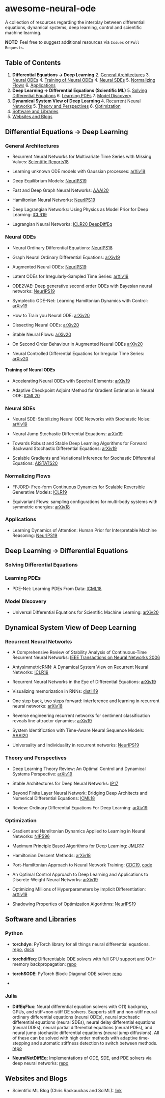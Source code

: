 # awesome-neural-ode
A collection of resources regarding the interplay between differential equations, dynamical systems, deep learning, control and scientific machine learning.

**NOTE:** Feel free to suggest additional resources via `Issues` or `Pull Requests`.

## Table of Contents
1. **Differential Equations -> Deep Learning**
	2. [General Architectures](#general-architectures)
	3. [Neural ODEs](#neural-odes)
		4. [Training of Neural ODEs](#training-of-neural-odes)
	4. [Neural SDEs](#neural-sdes)
	5. [Normalizing Flows](#normalizing-flows)
	6. [Applications](#applications)
2. **Deep Learning -> Differential Equations (Scientific ML)**
	5. [Solving Differential Equations](#solving-differential-equations)
	6. [Learning PDEs](#learning-pdes)
	7. [Model Discovery](#model-discovery)
3. **Dynamical System View of Deep Learning**
	4. [Recurrent Neural Networks](#recurrent-neural-networks)
	5. [Theory and Perspectives](#theory-and-perspectives)
	6. [Optimization](#optimization)
4. [Software and Libraries](#software-and-libraries)
5. [Websites and Blogs](#websites-and-blogs)

## Differential Equations -> Deep Learning

### General Architectures

* Recurrent Neural Networks for Multivariate Time Series with Missing Values: [Scientific Reports18](https://arxiv.org/abs/1606.01865)

* Learning unknown ODE models with Gaussian processes: [arXiv18](https://arxiv.org/abs/1803.04303)

* Deep Equilibrium Models: [NeurIPS19](https://arxiv.org/abs/1909.01377)

* Fast and Deep Graph Neural Networks: [AAAI20](https://arxiv.org/pdf/1911.08941.pdf)

* Hamiltonian Neural Networks: [NeurIPS19](https://arxiv.org/abs/1906.01563)

* Deep Lagrangian Networks: Using Physics as Model Prior for Deep Learning: [ICLR19](https://arxiv.org/abs/1907.04490)

* Lagrangian Neural Networks: [ICLR20 DeepDiffEq](https://arxiv.org/abs/2003.04630)

### Neural ODEs

* Neural Ordinary Differential Equations: [NeurIPS18](https://arxiv.org/pdf/1806.07366.pdf)

* Graph Neural Ordinary Differential Equations: [arXiv19](https://arxiv.org/abs/1911.07532)

* Augmented Neural ODEs: [NeurIPS19](https://arxiv.org/abs/1904.01681)

* Latent ODEs for Irregularly-Sampled Time Series: [arXiv19](https://arxiv.org/abs/1907.03907)

* ODE2VAE: Deep generative second order ODEs with Bayesian neural networks: [NeurIPS19](https://arxiv.org/pdf/1905.10994.pdf)

* Symplectic ODE-Net: Learning Hamiltonian Dynamics with Control: [arXiv19](https://arxiv.org/abs/1909.12077)

* How to Train you Neural ODE: [arXiv20](https://arxiv.org/abs/2002.02798)

* Dissecting Neural ODEs: [arXiv20](https://arxiv.org/abs/2002.08071)

* Stable Neural Flows: [arXiv20](https://arxiv.org/abs/2003.08063)

* On Second Order Behaviour in Augmented Neural ODEs [arXiv20](https://arxiv.org/abs/2006.07220)

* Neural Controlled Differential Equations for Irregular Time Series: [arXiv20](https://arxiv.org/abs/2005.08926)

#### Training of Neural ODEs

* Accelerating Neural ODEs with Spectral Elements: [arXiv19](https://arxiv.org/abs/1906.07038)

* Adaptive Checkpoint Adjoint Method for Gradient Estimation in Neural ODE: [ICML20](https://arxiv.org/abs/2006.02493)

### Neural SDEs

* Neural SDE: Stabilizing Neural ODE Networks with Stochastic Noise: [arXiv19](https://arxiv.org/abs/1906.02355)

* Neural Jump Stochastic Differential Equations: [arXiv19](https://arxiv.org/abs/1905.10403)

* Towards Robust and Stable Deep Learning Algorithms for Forward Backward Stochastic Differential Equations: [arXiv19](https://arxiv.org/abs/1910.11623)

* Scalable Gradients and Variational Inference for Stochastic Differential Equations: [AISTATS20](https://arxiv.org/abs/2001.01328)

### Normalizing Flows

* FFJORD: Free-form Continuous Dynamics for Scalable Reversible Generative Models: [ICLR19](https://arxiv.org/abs/1810.01367)

* Equivariant Flows: sampling configurations for multi-body systems with symmetric energies: [arXiv18](https://arxiv.org/pdf/1910.00753.pdf)

### Applications 

* Learning Dynamics of Attention: Human Prior for Interpretable Machine Reasoning: [NeurIPS19](https://arxiv.org/abs/1905.11666)

## Deep Learning -> Differential Equations

### Solving Differential Equations

### Learning PDEs

* PDE-Net: Learning PDEs From Data: [ICML18](https://arxiv.org/abs/1710.09668)

### Model Discovery

* Universal Differential Equations for Scientific Machine Learning: [arXiv20](https://arxiv.org/abs/2001.04385)

## Dynamical System View of Deep Learning

### Recurrent Neural Networks

* A Comprehensive Review of Stability Analysis of Continuous-Time Recurrent Neural Networks: [IEEE Transactions on Neural Networks 2006](https://ieeexplore.ieee.org/abstract/document/6814892)

* AntysimmetricRNN: A Dynamical System View on Recurrent Neural Networks: [ICLR19](https://openreview.net/pdf?id=ryxepo0cFX)

* Recurrent Neural Networks in the Eye of Differential Equations: [arXiv19](https://arxiv.org/pdf/1904.12933.pdf)

* Visualizing memorization in RNNs: [distill19](https://distill.pub/2019/memorization-in-rnns/)

* One step back, two steps forward: interference and learning in recurrent neural networks: [arXiv18](https://arxiv.org/abs/1805.09603)

* Reverse engineering recurrent networks for sentiment classification reveals line attractor dynamics: [arXiv19](https://arxiv.org/pdf/1906.10720.pdf)

* System Identification with Time-Aware Neural Sequence Models: [AAAI20](https://arxiv.org/abs/1911.09431)

* Universality and Individuality in recurrent networks: [NeurIPS19](https://arxiv.org/abs/1907.08549)

### Theory and Perspectives

* Deep Learning Theory Review: An Optimal Control and Dynamical Systems Perspective: [arXiv19](https://arxiv.org/abs/1908.10920)

* Stable Architectures for Deep Neural Networks: [IP17](https://arxiv.org/pdf/1705.03341.pdf)

* Beyond Finite Layer Neural Network: Bridging Deep Architects and Numerical Differential Equations: [ICML18](https://arxiv.org/abs/1710.10121)

* Review: Ordinary Differential Equations For Deep Learning: [arXiv19](https://arxiv.org/abs/1911.00502)

### Optimization

* Gradient and Hamiltonian Dynamics Applied to Learning in Neural Networks: [NIPS96](https://papers.nips.cc/paper/1033-gradient-and-hamiltonian-dynamics-applied-to-learning-in-neural-networks.pdf)

* Maximum Principle Based Algorithms for Deep Learning: [JMLR17](https://arxiv.org/abs/1710.09513)

* Hamiltonian Descent Methods: [arXiv18](https://arxiv.org/pdf/1809.05042.pdf)

* Port-Hamiltonian Approach to Neural Network Training: [CDC19](https://arxiv.org/abs/1909.02702), [code](https://github.com/Zymrael/PortHamiltonianNN)

* An Optimal Control Approach to Deep Learning and Applications to Discrete-Weight Neural Networks: [arXiv19](https://arxiv.org/abs/1803.01299)

* Optimizing Millions of Hyperparameters by Implicit Differentiation: [arXiv19](https://arxiv.org/abs/1911.02590)

* Shadowing Properties of Optimization Algorithms: [NeurIPS19](https://papers.nips.cc/paper/9431-shadowing-properties-of-optimization-algorithms)

## Software and Libraries

### Python

* **torchdyn**: PyTorch library for all things neural differential equations. [repo](https://github.com/diffeqml/torchdyn), [docs](https://torchdyn.readthedocs.io/)

* **torchdiffeq**: Differentiable ODE solvers with full GPU support and O(1)-memory backpropagation: [repo](https://github.com/rtqichen/torchdiffeq)

* **torchSODE**: PyTorch Block-Diagonal ODE solver: [repo](https://github.com/Zymrael/torchSODE)
* 
### Julia

* **DiffEqFlux**: Neural differential equation solvers with O(1) backprop, GPUs, and stiff+non-stiff DE solvers. 
  Supports stiff and non-stiff neural ordinary differential equations (neural ODEs), neural stochastic differential 
  equations (neural SDEs), neural delay differential equations (neural DDEs), neural partial differential 
  equations (neural PDEs), and neural jump stochastic differential equations (neural jump diffusions).
  All of these can be solved with high order methods with adaptive time-stepping and automatic stiffness
  detection to switch between methods. [repo](https://github.com/JuliaDiffEq/DiffEqFlux.jl)
  
* **NeuralNetDiffEq**: Implementations of ODE, SDE, and PDE solvers via deep neural networks: [repo](https://github.com/JuliaDiffEq/NeuralNetDiffEq.jl)

## Websites and Blogs

* Scientific ML Blog (Chris Rackauckas and SciML): [link](http://www.stochasticlifestyle.com/)
